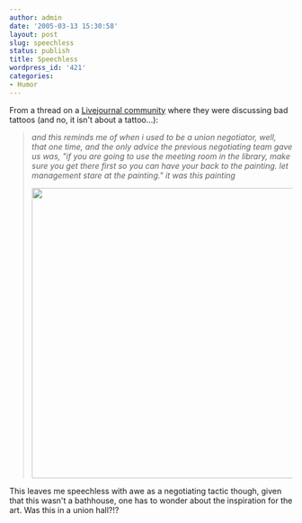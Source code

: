 ```yaml
---
author: admin
date: '2005-03-13 15:30:58'
layout: post
slug: speechless
status: publish
title: Speechless
wordpress_id: '421'
categories:
- Humor
---
```

From a thread on a
<a href="http://www.livejournal.com/users/gordonzola/197169.html">Livejournal community</a> where they were discussing bad tattoos (and no, it isn't about a tattoo...):<blockquote><em>and this reminds me of when i used to be a union negotiator, well,
that one time, and the only advice the previous negotiating team gave us was, "if you are going to use the meeting room in the library, make sure you get there first so you can have your back to the painting. let management stare at the painting." it was this painting</em>

<img src="http://www.arcanology.com/images/04.jpg" border="0" height="517" width="700" /></blockquote>
This leaves me speechless with awe as a negotiating tactic though, given that this wasn't a bathhouse, one has to wonder about the inspiration for the art. Was this in a union hall?!?
